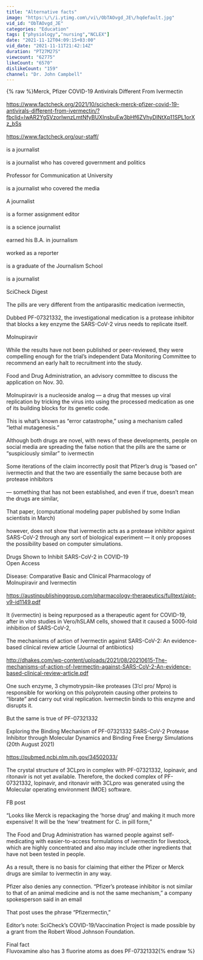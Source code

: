 ```yaml
---
title: "Alternative facts"
image: "https:\/\/i.ytimg.com\/vi\/ObTAOvgd_JE\/hqdefault.jpg"
vid_id: "ObTAOvgd_JE"
categories: "Education"
tags: ["physiology","nursing","NCLEX"]
date: "2021-11-12T04:09:15+03:00"
vid_date: "2021-11-11T21:42:14Z"
duration: "PT27M27S"
viewcount: "62775"
likeCount: "6570"
dislikeCount: "159"
channel: "Dr. John Campbell"
---
```

{% raw %}Merck, Pfizer COVID-19 Antivirals Different From Ivermectin<br /><br /><a rel="nofollow" target="blank" href="https://www.factcheck.org/2021/10/scicheck-merck-pfizer-covid-19-antivirals-different-from-ivermectin/?fbclid=IwAR2YgSVzorIwnzLmtNfyBUXInsbuEw3bHf6ZVhyDlNtXp11SPL1orXz_bSs">https://www.factcheck.org/2021/10/scicheck-merck-pfizer-covid-19-antivirals-different-from-ivermectin/?fbclid=IwAR2YgSVzorIwnzLmtNfyBUXInsbuEw3bHf6ZVhyDlNtXp11SPL1orXz_bSs</a><br /><br /><a rel="nofollow" target="blank" href="https://www.factcheck.org/our-staff/">https://www.factcheck.org/our-staff/</a><br /><br />is a journalist<br /><br />is a journalist who has covered government and politics<br /><br />Professor for Communication at University<br /><br />is a journalist who covered the media <br /><br />A journalist<br /><br />is a former assignment editor<br /><br />is a science journalist<br /><br />earned his B.A. in journalism<br /><br />worked as a reporter<br /><br />is a graduate of the Journalism School <br /><br />is a journalist<br /><br />SciCheck Digest<br /><br />The pills are very different from the antiparasitic medication ivermectin, <br /><br />Dubbed PF-07321332, the investigational medication is a protease inhibitor that blocks a key enzyme the SARS-CoV-2 virus needs to replicate itself.<br /><br />Molnupiravir<br /><br />While the results have not been published or peer-reviewed, they were compelling enough for the trial’s independent Data Monitoring Committee to recommend an early halt to recruitment into the study. <br /><br />Food and Drug Administration, an advisory committee to discuss the application on Nov. 30.<br /><br />Molnupiravir is a nucleoside analog — a drug that messes up viral replication by tricking the virus into using the processed medication as one of its building blocks for its genetic code. <br /><br />This is what’s known as “error catastrophe,” using a mechanism called “lethal mutagenesis.”<br /><br />Although both drugs are novel, with news of these developments, people on social media are spreading the false notion that the pills are the same or “suspiciously similar” to ivermectin<br /><br />Some iterations of the claim incorrectly posit that Pfizer’s drug is “based on” ivermectin and that the two are essentially the same because both are protease inhibitors <br /><br />— something that has not been established, and even if true, doesn’t mean the drugs are similar, <br /><br />That paper, (computational modeling paper published by some Indian scientists in March)<br /><br />however, does not show that ivermectin acts as a protease inhibitor against SARS-CoV-2 through any sort of biological experiment — it only proposes the possibility based on computer simulations. <br /><br />Drugs Shown to Inhibit SARS-CoV-2 in COVID-19 <br />Open Access <br /> <br />Disease: Comparative Basic and Clinical Pharmacology of <br />Molnupiravir and Ivermectin <br /><br /><a rel="nofollow" target="blank" href="https://austinpublishinggroup.com/pharmacology-therapeutics/fulltext/ajpt-v9-id1149.pdf">https://austinpublishinggroup.com/pharmacology-therapeutics/fulltext/ajpt-v9-id1149.pdf</a><br /><br />It (ivermectin) is being repurposed as a therapeutic agent for COVID-19, after in vitro studies in Vero/hSLAM cells, showed that it caused a 5000-fold inhibition of SARS-CoV-2,<br /> <br />The mechanisms of action of Ivermectin against SARS-CoV-2: An evidence-based clinical review article (Journal of antibiotics)<br /><br /><a rel="nofollow" target="blank" href="http://dhakes.com/wp-content/uploads/2021/08/20210615-The-mechanisms-of-action-of-Ivermectin-against-SARS-CoV-2-An-evidence-based-clinical-review-article.pdf">http://dhakes.com/wp-content/uploads/2021/08/20210615-The-mechanisms-of-action-of-Ivermectin-against-SARS-CoV-2-An-evidence-based-clinical-review-article.pdf</a><br /><br />One such enzyme, 3 chymotrypsin-like proteases (3’cl pro/ Mpro) is responsible for working on this polyprotein causing other proteins to “librate” and carry out viral replication. Ivermectin binds to this enzyme and disrupts it.<br /><br />But the same is true of  PF-07321332<br /><br />Exploring the Binding Mechanism of PF-07321332 SARS-CoV-2 Protease Inhibitor through Molecular Dynamics and Binding Free Energy Simulations (20th August 2021)<br /><br /><a rel="nofollow" target="blank" href="https://pubmed.ncbi.nlm.nih.gov/34502033/">https://pubmed.ncbi.nlm.nih.gov/34502033/</a><br /><br />The crystal structure of 3CLpro in complex with PF-07321332, lopinavir, and ritonavir is not yet available. Therefore, the docked complex of PF-07321332, lopinavir, and ritonavir with 3CLpro was generated using the Molecular operating environment (MOE) software.<br /><br />FB post<br /><br />“Looks like Merck is repackaging the ‘horse drug’ and making it much more expensive! It will be the ‘new’ treatment for C. in pill form,” <br /><br />The Food and Drug Administration has warned people against self-medicating with easier-to-access formulations of ivermectin for livestock, which are highly concentrated and also may include other ingredients that have not been tested in people. <br /><br />As a result, there is no basis for claiming that either the Pfizer or Merck drugs are similar to ivermectin in any way.<br /><br />Pfizer also denies any connection. “Pfizer’s protease inhibitor is not similar to that of an animal medicine and is not the same mechanism,” a company spokesperson said in an email<br /><br />That post uses the phrase “Pfizermectin,” <br /><br />Editor’s note: SciCheck’s COVID-19/Vaccination Project is made possible by a grant from the Robert Wood Johnson Foundation. <br /><br />Final fact<br />Fluvoxamine also has 3 fluorine atoms as does PF-07321332{% endraw %}
